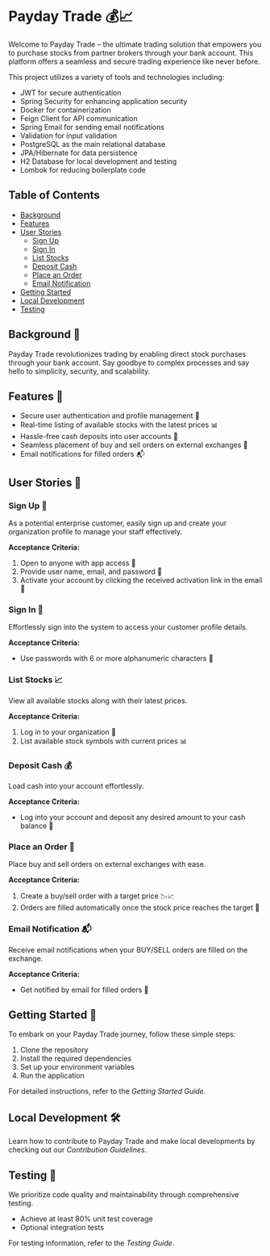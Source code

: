 # Payday Trade 💰📈

Welcome to Payday Trade – the ultimate trading solution that empowers you to purchase stocks from partner brokers through your bank account. This platform offers a seamless and secure trading experience like never before.

This project utilizes a variety of tools and technologies including:

- JWT for secure authentication
- Spring Security for enhancing application security
- Docker for containerization
- Feign Client for API communication
- Spring Email for sending email notifications
- Validation for input validation
- PostgreSQL as the main relational database
- JPA/Hibernate for data persistence
- H2 Database for local development and testing
- Lombok for reducing boilerplate code

## Table of Contents
- [Background](#background)
- [Features](#features)
- [User Stories](#user-stories)
  - [Sign Up](#sign-up)
  - [Sign In](#sign-in)
  - [List Stocks](#list-stocks)
  - [Deposit Cash](#deposit-cash)
  - [Place an Order](#place-an-order)
  - [Email Notification](#email-notification)
- [Getting Started](#getting-started)
- [Local Development](#local-development)
- [Testing](#testing)

## Background 🌄

Payday Trade revolutionizes trading by enabling direct stock purchases through your bank account. Say goodbye to complex processes and say hello to simplicity, security, and scalability.

## Features 🚀

- Secure user authentication and profile management 🔐
- Real-time listing of available stocks with the latest prices 📊
- Hassle-free cash deposits into user accounts 💸
- Seamless placement of buy and sell orders on external exchanges 🔄
- Email notifications for filled orders 📬

## User Stories 👥

### Sign Up 📝

As a potential enterprise customer, easily sign up and create your organization profile to manage your staff effectively.

**Acceptance Criteria:**
1. Open to anyone with app access 📱
2. Provide user name, email, and password 🔑
3. Activate your account by clicking the received activation link in the email 📧

### Sign In 🔑

Effortlessly sign into the system to access your customer profile details.

**Acceptance Criteria:**
- Use passwords with 6 or more alphanumeric characters 🔐

### List Stocks 📈

View all available stocks along with their latest prices.

**Acceptance Criteria:**
1. Log in to your organization 👤
2. List available stock symbols with current prices 📊

### Deposit Cash 💰

Load cash into your account effortlessly.

**Acceptance Criteria:**
- Log into your account and deposit any desired amount to your cash balance 💸

### Place an Order 🔄

Place buy and sell orders on external exchanges with ease.

**Acceptance Criteria:**
1. Create a buy/sell order with a target price 📉📈
2. Orders are filled automatically once the stock price reaches the target 🎯

### Email Notification 📬

Receive email notifications when your BUY/SELL orders are filled on the exchange.

**Acceptance Criteria:**
- Get notified by email for filled orders 📧

## Getting Started 🚀

To embark on your Payday Trade journey, follow these simple steps:

1. Clone the repository
2. Install the required dependencies
3. Set up your environment variables
4. Run the application

For detailed instructions, refer to the *Getting Started Guide*.

## Local Development 🛠️

Learn how to contribute to Payday Trade and make local developments by checking out our *Contribution Guidelines*.

## Testing 🧪

We prioritize code quality and maintainability through comprehensive testing.

- Achieve at least 80% unit test coverage
- Optional integration tests

For testing information, refer to the *Testing Guide*.

